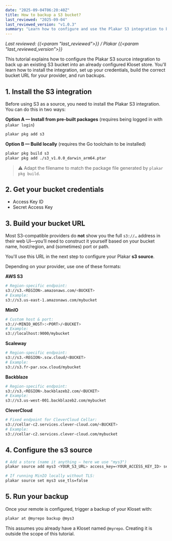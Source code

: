 ```yaml
---
date: "2025-09-04T06:20:40Z"
title: How to backup a S3 bucket?
last_reviewed: "2025-09-04"
last_reviewed_version: "v1.0.3"
summary: "Learn how to configure and use the Plakar S3 integration to back up an S3 bucket into a Kloset store. This tutorial covers installation, credential setup, bucket URL construction, and running backups."
---
```


*Last reviewed: {{<param "last_reviewed">}} / Plakar {{<param "last_reviewed_version">}}*


This tutorial explains how to configure the Plakar S3 source integration to back up an existing S3 bucket into an already configured Kloset store. You'll learn how to install the integration, set up your credentials, build the correct bucket URL for your provider, and run backups.

## 1. Install the S3 integration

Before using S3 as a source, you need to install the Plakar S3 integration.
You can do this in two ways:

**Option A — Install from pre-built packages**
(requires being logged in with `plakar login`)

```bash
plakar pkg add s3
```

**Option B — Build locally**
(requires the Go toolchain to be installed)

```bash
plakar pkg build s3
plakar pkg add ./s3_v1.0.0_darwin_arm64.ptar
```

> ⚠️ Adapt the filename to match the package file generated by `plakar pkg build`.

## 2. Get your bucket credentials

- Access Key ID
- Secret Access Key

## 3. Build your bucket URL

Most S3-compatible providers do **not** show you the full `s3://…` address in their web UI—you’ll need to construct it yourself based on your bucket name, host/region, and (sometimes) port or path.

You'll use this URL in the next step to configure your Plakar **s3 source**.

Depending on your provider, use one of these formats:

**AWS S3**
```bash
# Region-specific endpoint:
s3://s3.<REGION>.amazonaws.com/<BUCKET>
# Example:
s3://s3.us-east-1.amazonaws.com/mybucket
```

**MinIO**
```bash
# Custom host & port:
s3://<MINIO_HOST>:<PORT>/<BUCKET>
# Example:
s3://localhost:9000/mybucket
```

**Scaleway**
```bash
# Region-specific endpoint:
s3://s3.<REGION>.scw.cloud/<BUCKET>
# Example:
s3://s3.fr-par.scw.cloud/mybucket
```

**Backblaze**
```bash
# Region-specific endpoint:
s3://s3.<REGION>.backblazeb2.com/<BUCKET>
# Example:
s3://s3.us-west-001.backblazeb2.com/mybucket
```

**CleverCloud**
```bash
# Fixed endpoint for CleverCloud Cellar:
s3://cellar-c2.services.clever-cloud.com/<BUCKET>
# Example:
s3://cellar-c2.services.clever-cloud.com/mybucket
```

## 4. Configure the **s3 source**

```bash
# Add a store (name it anything — here we use "mys3")
plakar source add mys3 <YOUR_S3_URL> access_key=<YOUR_ACCESS_KEY_ID> secret_access_key=<YOUR_SECRET_ACCESS_KEY>

# If running MinIO locally without TLS:
plakar source set mys3 use_tls=false
```

## 5. Run your backup

Once your remote is configured, trigger a backup of your Kloset with:

```bash
plakar at @myrepo backup @mys3
```

This assumes you already have a Kloset named `@myrepo`. Creating it is outside the scope of this tutorial.